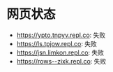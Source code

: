 # 网页状态
- https://ypto.tnpyv.repl.co: 失败
- https://ls.tpjow.repl.co: 失败
- https://jsn.limkon.repl.co: 失败
- https://rows--zixk.repl.co: 失败
